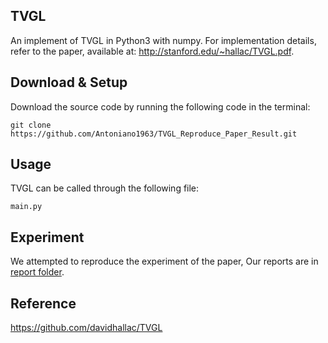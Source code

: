 ## TVGL 

An implement of TVGL in Python3 with numpy.  For implementation details, refer to the paper, available at: http://stanford.edu/~hallac/TVGL.pdf.

## Download & Setup

Download the source code by running the following code in the terminal:

```
git clone https://github.com/Antoniano1963/TVGL_Reproduce_Paper_Result.git
```

## Usage

TVGL can be called through the following file:

```
main.py
```

## Experiment

We attempted to reproduce the experiment of the paper, Our reports are in [report folder](https://github.com/Antoniano1963/TVGL_Reproduce_Paper_Result/tree/master/report).

## Reference

https://github.com/davidhallac/TVGL